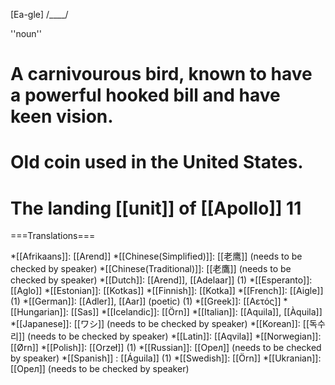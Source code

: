 [Ea-gle] /____/

''noun''

# A carnivourous bird, known to have a powerful hooked bill and have keen vision.
# Old coin used in the United States.
# The landing [[unit]] of [[Apollo]] 11

===Translations===

*[[Afrikaans]]: [[Arend]]
*[[Chinese(Simplified)]]: [[老鹰]] (needs to be checked by speaker)
*[[Chinese(Traditional)]]: [[老鷹]] (needs to be checked by speaker)
*[[Dutch]]: [[Arend]], [[Adelaar]] (1)
*[[Esperanto]]: [[Aglo]]
*[[Estonian]]: [[Kotkas]]
*[[Finnish]]: [[Kotka]]
*[[French]]: [[Aigle]] (1)
*[[German]]: [[Adler]], [[Aar]] (poetic) (1)
*[[Greek]]: [[Aετός]]
*[[Hungarian]]: [[Sas]] 
*[[Icelandic]]: [[Örn]]
*[[Italian]]: [[Aquila]], [[Àquila]]
*[[Japanese]]: [[ワシ]] (needs to be checked by speaker)
*[[Korean]]: [[독수리]] (needs to be checked by speaker)
*[[Latin]]: [[Aqvila]]
*[[Norwegian]]: [[Ørn]]
*[[Polish]]: [[Orzeł]] (1)
*[[Russian]]: [[Oрел]] (needs to be checked by speaker)
*[[Spanish]] : [[Águila]] (1)
*[[Swedish]]: [[Örn]]
*[[Ukranian]]: [[Oрел]] (needs to be checked by speaker)